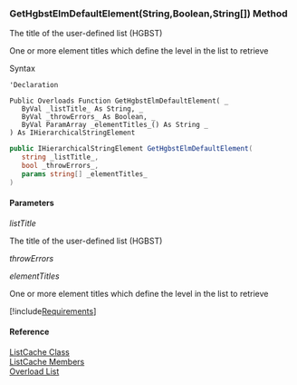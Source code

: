 ﻿### GetHgbstElmDefaultElement(String,Boolean,String\[\]) Method

The title of the user-defined list (HGBST)

One or more element titles which define the level in the list to retrieve

Syntax

```vbnet
'Declaration

Public Overloads Function GetHgbstElmDefaultElement( _
   ByVal _listTitle_ As String, _
   ByVal _throwErrors_ As Boolean, _
   ByVal ParamArray _elementTitles_() As String _
) As IHierarchicalStringElement
```

```csharp
public IHierarchicalStringElement GetHgbstElmDefaultElement( 
   string _listTitle_,
   bool _throwErrors_,
   params string[] _elementTitles_
)
```

#### Parameters

_listTitle_

The title of the user-defined list (HGBST)

_throwErrors_

_elementTitles_

One or more element titles which define the level in the list to retrieve

[!include[Requirements](../partials/requirements.md)]

#### Reference

[ListCache Class](fcSDK~FChoice.Foundation.Clarify.ListCache.md)  
[ListCache Members](fcSDK~FChoice.Foundation.Clarify.ListCache_members.md)  
[Overload List](fcSDK~FChoice.Foundation.Clarify.ListCache~GetHgbstElmDefaultElement.md)